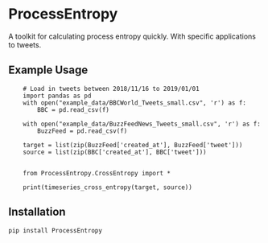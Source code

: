 # ProcessEntropy

A toolkit for calculating process entropy quickly. With specific applications to tweets.


## Example Usage

```
	# Load in tweets between 2018/11/16 to 2019/01/01
	import pandas as pd
	with open("example_data/BBCWorld_Tweets_small.csv", 'r') as f:
	    BBC = pd.read_csv(f)
	    
	with open("example_data/BuzzFeedNews_Tweets_small.csv", 'r') as f:
	    BuzzFeed = pd.read_csv(f)

	target = list(zip(BuzzFeed['created_at'], BuzzFeed['tweet']))
	source = list(zip(BBC['created_at'], BBC['tweet']))


	from ProcessEntropy.CrossEntropy import *

	print(timeseries_cross_entropy(target, source))

```


## Installation

```
pip install ProcessEntropy
```